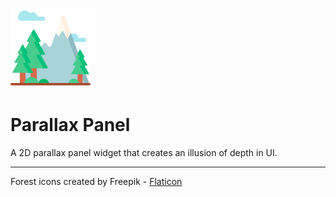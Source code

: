 ![alt text](Resources/Icon128.png)

# Parallax Panel
A 2D parallax panel widget that creates an illusion of depth in UI.



---------------------

Forest icons created by Freepik - [Flaticon](https://www.flaticon.com/free-icons/forest)